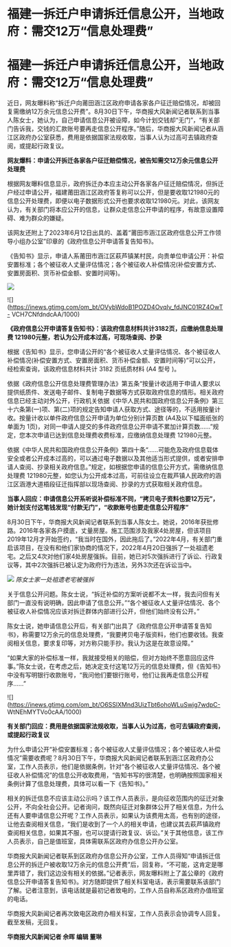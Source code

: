 # 福建一拆迁户申请拆迁信息公开，当地政府：需交12万“信息处理费”

# 福建一拆迁户申请拆迁信息公开，当地政府：需交12万“信息处理费”

近日，网友曝料称“拆迁户向莆田涵江区政府申请各家各户征迁赔偿情况，却被回复需缴纳12万余元信息公开费”。8月30日下午，华商报大风新闻记者联系到当事人陈女士，她认为，自己申请信息公开被设障，如今计划交钱却“无门”，“有关部门告诉我，交钱的汇款账号要再走信息公开程序。”随后，华商报大风新闻记者从涵江区政府办公室获悉，费用是依据国家法规收取，当事人认为过高可去镇政府查阅，或提起行政复议。

**网友爆料：申请公开拆迁各家各户征迁赔偿情况，被告知需交12万余元信息公开处理费**

根据网友曝料信息显示，政府拆迁办本应主动公开各家各户征迁赔偿情况，但拆迁户经过申请公开，福建莆田涵江区政府答复称可以公开，但是要收取121980元的信息公开处理费，即便以电子数据形式公开也要求收取121980元。对此，该网友认为，有关部门将本应公开的信息，让群众走信息公开申请的程序，有故意设置障碍、难为群众的嫌疑。

该网友还附上了2023年6月12日出具的、盖着“莆田市涵江区政府信息公开工作领导小组办公室”印章的《政府信息公开申请答复告知书》。

《告知书》显示，申请人系莆田市涵江区萩芦镇某村民，向贵单位申请公开：补偿安置标准；各个被征收人丈量评估情况；各个被征收人补偿情况(补偿安置方式、安置房面积、货币补偿金额、安置时间等)。

![](https://inews.gtimg.com/om_bt/O-iBDmFABPNG0JCtHody8ZXSgn-n1ZwEL8to2gei2G07sAA/1000)

![](https://inews.gtimg.com/om_bt/OVybWdoB1POZD4OvqIv_fdJNC01RZ4OwT-
VCH7CNfdndcAA/1000)

**《政府信息公开申请答复告知书》：该政府信息材料共计3182页，应缴纳信息处理费 121980元整，若认为公开成本过高，可现场查阅、抄录**

根据《告知书》显示，您申请公开的“各个被征收人丈量评估情况、各个被征收人补偿情况(补偿安置方式、安置房面积、货币补偿金额、安置时间等)”可以公开，经检索查询，该政府信息材料共计
3182 页纸质材料 (A4 型号 )。

依据《政府信息公开信息处理费管理办法》第五条“按量计收适用于申请人要求以提供纸质件、发送电子邮件、复制电子数据等方式获取政府信息的情形。相关政府信息已经主动对外公开，行政机关依据《中华人民共和国政府信息公开条例》第三十六条第(一)项、第(二)项的规定告知申请人获取方式、途径等的，不适用按量计收。按量计收以单件政府信息公开申请为单位分别计算页数
(A4及以下幅面纸张的单面为 1页)，对同一申请人提交的多件政府信息公开申请不累加计算页数……”规定，您本次申请已达到信息处理费收费标准，应缴纳信息处理费
121980元整。

依据《中华人民共和国政府信息公开条例》第四十条“……可能危及政府信息载体安全或者公开成本过高的，可以通过电子数据以及其他适当形式提供，或者安排申请人查阅、抄录相关政府信息。”规定，如根据您申请的信息公开方式，需缴纳信息处理费
121980元整，如您认为公开成本过高，可前往设立在裁芦镇人民政府的涵江区涵港大道梧段征迁指挥部以现场查阅、抄录的方式获取相关政府信息。

**当事人回应：申请信息公开系听说补偿标准不同，“拷贝电子资料也要12万元”，她计划支付这笔钱发现“付款无门”，“收款账号也要走信息公开程序”**

8月30日下午，华商报大风新闻记者联系到当事人陈女士。她说，2016年获批修路。2016年各家各户摸底，丈量房屋。施工范围涉及我家4处房屋，但该项目2019年12月才开始签约，“我当时在国外，因此拖后了。”2022年4月，有关部门重启该项目，在没有和他们家协商的情况下，2022年4月20日强拆了一处祖遗老宅。之后又4次对他们家4处房屋强拆。目前，她已对5次强拆进行了诉讼、行政复议等，其中2次强拆已被认定为政府行为违法，另外3次还在诉讼当中。

![](https://inews.gtimg.com/om_bt/O7eTuXHv0y0n4P7TqSyCjBD9JyhubWI7gRUvnzJ9Lk9YUAA/1000)
_陈女士家一处祖遗老宅被强拆_

关于信息公开问题。陈女士说，“拆迁补偿的方案听说都不太一样，我去问但有关部门一直没有说明确，因此申请了信息公开。”“各个被征收人丈量评估情况、各个被征收人补偿情况应该对拆迁群体内部进行公开，但他们始终没有公开。”

陈女士说，她申请信息公开后，有关部门出具了《政府信息公开申请答复告知书》，称需要12万余元的信息处理费，“我要拷贝电子版资料，他们也要收钱。我查阅相关信息，要求复印等，对方称只能手抄。我认为这是在故意设障。”

“如果大家的补偿标准一样，我就接受相关的赔偿，但对方始终不愿意回应这件事。”陈女士说，在考虑之后，她决定支付这笔12万元的信息处理费，但《告知书》中没有写明银行收款账号，“我问他们要银行账号，他们让我再走信息公开程序……”

![](https://inews.gtimg.com/om_bt/O6SSlXMnd3UizTbt6ohoWLuSwjg7wdpC-
WtNEhMYTVo0cAA/1000)

**有关部门回应：费用是依据国家法规收取，当事人认为过高，也可去镇政府查阅，或提起行政复议**

为什么申请公开“补偿安置标准；各个被征收人丈量评估情况；各个被征收人补偿情况”需要收费呢？8月30日下午，华商报大风新闻记者联系到涵江区政府办公室，工作人员表示，他们是依据条例，针对“各个被征收人丈量评估情况、各个被征收人补偿情况”的信息公开收取费用，“告知书写的很清楚，也明确按照国家相关条例计算了信息处理费，具体可以看一下《告知书》。”

相关的拆迁信息不应该主动公示吗？该工作人员表示，是向征收范围内的征迁对象公开，不向全社会公开。记者询问，既然向征迁对象群体公开了相关信息，为什么还有人要申请信息公开呢？工作人员表示，如果认为该费用太高，也有别的途径，让他去查阅相关信息，“我们是收到了一个人的相关申请，也建议其去萩芦镇政府查阅相关信息，如果其不服，也可以提请行政复议、诉讼。”关于其他信息，该工作人员表示，自己是值班室，具体需联系区政府办信息公开办公室。

华商报大风新闻记者联系到区政府办信息公开办公室，工作人员得知“申请拆迁信息公开的拆迁户被收取12万余元的信息公开费”后，回复称，“不可能，这肯定是哪里弄错了，我们这边没有相关的依据。”记者表示，网友曝料附上了盖公章的《政府信息公开申请答复告知书》。对方随即提供了相关科室电话，表示需要联系该部门了解。记者注意到，该电话就是最初记者致电的，工作人员自称系区政府办值班室的电话。

华商报大风新闻记者再次致电区政府办相关科室，工作人员表示会协调专人回复。截至发稿，无回复。

**华商报大风新闻记者 佘晖 编辑 董琳**

